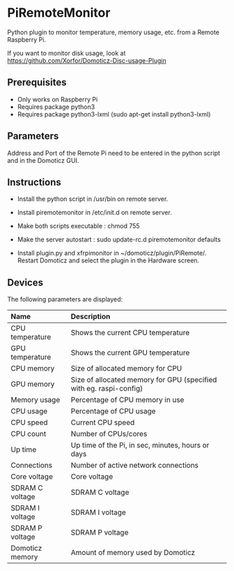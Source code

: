 # PiRemoteMonitor
Python plugin to monitor temperature, memory usage, etc. from a Remote Raspberry Pi.

If you want to monitor disk usage, look at https://github.com/Xorfor/Domoticz-Disc-usage-Plugin

## Prerequisites
- Only works on Raspberry Pi
- Requires package python3
- Requires package python3-lxml (sudo apt-get install python3-lxml)

## Parameters
Address and Port of the Remote Pi need to be entered in the python script and in the Domoticz GUI.

## Instructions
- Install the python script in /usr/bin on remote server.
- Install piremotemonitor in /etc/init.d on remote server. 
- Make both scripts executable : chmod 755 
- Make the server autostart : sudo update-rc.d piremotemonitor defaults

- Install plugin.py and xfrpimonitor in  ~/domoticz/plugin/PiRemote/. Restart Domoticz and select the plugin in the Hardware screen.

## Devices
The following parameters are displayed:

| Name            | Description
| :---            | :---
| CPU temperature | Shows the current CPU temperature
| GPU temperature | Shows the current GPU temperature
| CPU memory      | Size of allocated memory for CPU
| GPU memory      | Size of allocated memory for GPU (specified with eg. raspi-config)
| Memory usage    | Percentage of CPU memory in use
| CPU usage       | Percentage of CPU usage
| CPU speed       | Current CPU speed
| CPU count       | Number of CPUs/cores
| Up time         | Up time of the Pi, in sec, minutes, hours or days
| Connections     | Number of active network connections
| Core voltage    | Core voltage
| SDRAM C voltage | SDRAM C voltage
| SDRAM I voltage | SDRAM I voltage
| SDRAM P voltage | SDRAM P voltage
| Domoticz memory | Amount of memory used by Domoticz

